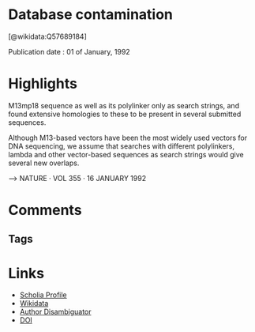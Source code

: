 
Database contamination
======================
  
  [@wikidata:Q57689184]  
  
Publication date : 01 of January, 1992  

# Highlights
 M13mp18
sequence as well as its polylinker only as
search strings, and found extensive
homologies to these to be present in
several submitted sequences.


Although M13-based vectors have
been the most widely used vectors for
DNA sequencing, we assume that
searches with different polylinkers,
lambda and other vector-based sequences as search strings would give
several new overlaps.

--> NATURE · VOL 355 · 16 JANUARY 1992


# Comments

## Tags

# Links
  
 * [Scholia Profile](https://scholia.toolforge.org/work/Q57689184)  
 * [Wikidata](https://www.wikidata.org/wiki/Q57689184)  
 * [Author Disambiguator](https://author-disambiguator.toolforge.org/work_item_oauth.php?id=Q57689184&batch_id=&match=1&author_list_id=&doit=Get+author+links+for+work)  
 * [DOI](https://doi.org/10.1038/355211A0)  
